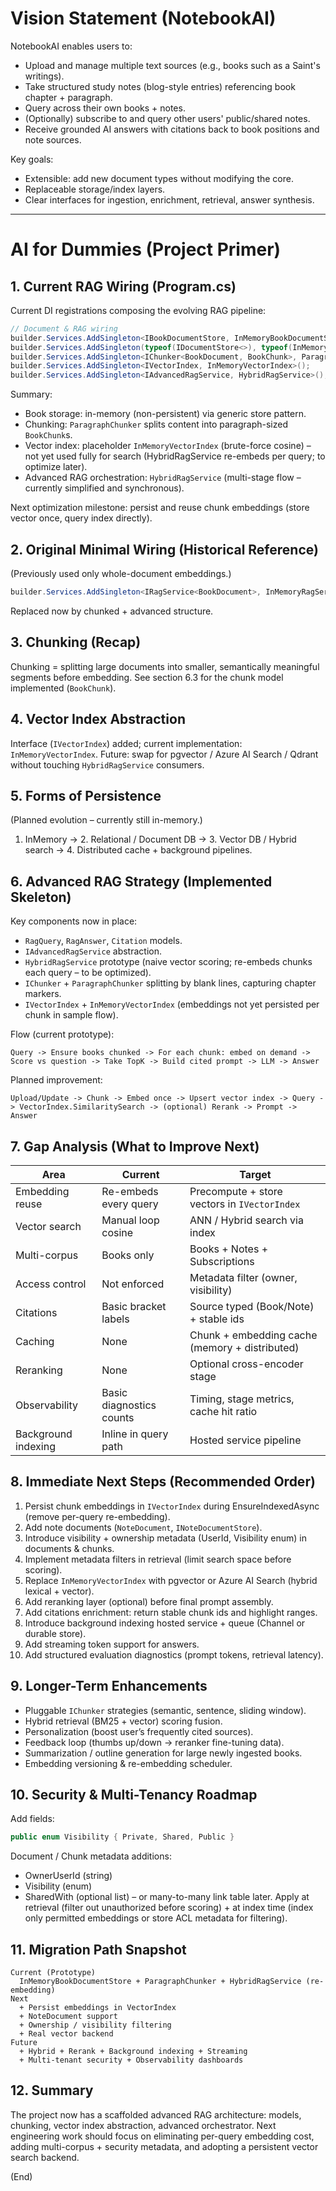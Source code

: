 ﻿# Vision Statement (NotebookAI)
NotebookAI enables users to:
- Upload and manage multiple text sources (e.g., books such as a Saint's writings).
- Take structured study notes (blog-style entries) referencing book chapter + paragraph.
- Query across their own books + notes.
- (Optionally) subscribe to and query other users' public/shared notes.
- Receive grounded AI answers with citations back to book positions and note sources.

Key goals:
- Extensible: add new document types without modifying the core.
- Replaceable storage/index layers.
- Clear interfaces for ingestion, enrichment, retrieval, answer synthesis.

---
# AI for Dummies (Project Primer)

## 1. Current RAG Wiring (Program.cs)
Current DI registrations composing the evolving RAG pipeline:
```csharp
// Document & RAG wiring
builder.Services.AddSingleton<IBookDocumentStore, InMemoryBookDocumentStore>();
builder.Services.AddSingleton(typeof(IDocumentStore<>), typeof(InMemoryDocumentStore<>) );
builder.Services.AddSingleton<IChunker<BookDocument, BookChunk>, ParagraphChunker>();
builder.Services.AddSingleton<IVectorIndex, InMemoryVectorIndex>();
builder.Services.AddSingleton<IAdvancedRagService, HybridRagService>();
```
Summary:
- Book storage: in-memory (non-persistent) via generic store pattern.
- Chunking: `ParagraphChunker` splits content into paragraph-sized `BookChunk`s.
- Vector index: placeholder `InMemoryVectorIndex` (brute-force cosine) – not yet used fully for search (HybridRagService re-embeds per query; to optimize later).
- Advanced RAG orchestration: `HybridRagService` (multi-stage flow – currently simplified and synchronous).

Next optimization milestone: persist and reuse chunk embeddings (store vector once, query index directly).

## 2. Original Minimal Wiring (Historical Reference)
(Previously used only whole-document embeddings.)
```csharp
builder.Services.AddSingleton<IRagService<BookDocument>, InMemoryRagService<BookDocument>>();
```
Replaced now by chunked + advanced structure.

## 3. Chunking (Recap)
Chunking = splitting large documents into smaller, semantically meaningful segments before embedding.
See section 6.3 for the chunk model implemented (`BookChunk`).

## 4. Vector Index Abstraction
Interface (`IVectorIndex`) added; current implementation: `InMemoryVectorIndex`.
Future: swap for pgvector / Azure AI Search / Qdrant without touching `HybridRagService` consumers.

## 5. Forms of Persistence
(Planned evolution – currently still in-memory.)
1. InMemory -> 2. Relational / Document DB -> 3. Vector DB / Hybrid search -> 4. Distributed cache + background pipelines.

## 6. Advanced RAG Strategy (Implemented Skeleton)
Key components now in place:
- `RagQuery`, `RagAnswer`, `Citation` models.
- `IAdvancedRagService` abstraction.
- `HybridRagService` prototype (naive vector scoring; re-embeds chunks each query – to be optimized).
- `IChunker` + `ParagraphChunker` splitting by blank lines, capturing chapter markers.
- `IVectorIndex` + `InMemoryVectorIndex` (embeddings not yet persisted per chunk in sample flow).

Flow (current prototype):
```
Query -> Ensure books chunked -> For each chunk: embed on demand -> Score vs question -> Take TopK -> Build cited prompt -> LLM -> Answer
```
Planned improvement:
```
Upload/Update -> Chunk -> Embed once -> Upsert vector index -> Query -> VectorIndex.SimilaritySearch -> (optional) Rerank -> Prompt -> Answer
```

## 7. Gap Analysis (What to Improve Next)
| Area | Current | Target |
|------|---------|--------|
| Embedding reuse | Re-embeds every query | Precompute + store vectors in `IVectorIndex` |
| Vector search | Manual loop cosine | ANN / Hybrid search via index |
| Multi-corpus | Books only | Books + Notes + Subscriptions |
| Access control | Not enforced | Metadata filter (owner, visibility) |
| Citations | Basic bracket labels | Source typed (Book/Note) + stable ids |
| Caching | None | Chunk + embedding cache (memory + distributed) |
| Reranking | None | Optional cross-encoder stage |
| Observability | Basic diagnostics counts | Timing, stage metrics, cache hit ratio |
| Background indexing | Inline in query path | Hosted service pipeline |

## 8. Immediate Next Steps (Recommended Order)
1. Persist chunk embeddings in `IVectorIndex` during EnsureIndexedAsync (remove per-query re-embedding).
2. Add note documents (`NoteDocument`, `INoteDocumentStore`).
3. Introduce visibility + ownership metadata (UserId, Visibility enum) in documents & chunks.
4. Implement metadata filters in retrieval (limit search space before scoring).
5. Replace `InMemoryVectorIndex` with pgvector or Azure AI Search (hybrid lexical + vector).
6. Add reranking layer (optional) before final prompt assembly.
7. Add citations enrichment: return stable chunk ids and highlight ranges.
8. Introduce background indexing hosted service + queue (Channel<T> or durable store).
9. Add streaming token support for answers.
10. Add structured evaluation diagnostics (prompt tokens, retrieval latency).

## 9. Longer-Term Enhancements
- Pluggable `IChunker` strategies (semantic, sentence, sliding window).
- Hybrid retrieval (BM25 + vector) scoring fusion.
- Personalization (boost user’s frequently cited sources).
- Feedback loop (thumbs up/down -> reranker fine-tuning data).
- Summarization / outline generation for large newly ingested books.
- Embedding versioning & re-embedding scheduler.

## 10. Security & Multi-Tenancy Roadmap
Add fields:
```csharp
public enum Visibility { Private, Shared, Public }
```
Document / Chunk metadata additions:
- OwnerUserId (string)
- Visibility (enum)
- SharedWith (optional list) – or many-to-many link table later.
Apply at retrieval (filter out unauthorized before scoring) + at index time (index only permitted embeddings or store ACL metadata for filtering).

## 11. Migration Path Snapshot
```
Current (Prototype)
  InMemoryBookDocumentStore + ParagraphChunker + HybridRagService (re-embedding)
Next
  + Persist embeddings in VectorIndex
  + NoteDocument support
  + Ownership / visibility filtering
  + Real vector backend
Future
  + Hybrid + Rerank + Background indexing + Streaming
  + Multi-tenant security + Observability dashboards
```

## 12. Summary
The project now has a scaffolded advanced RAG architecture: models, chunking, vector index abstraction, advanced orchestrator. Next engineering work should focus on eliminating per-query embedding cost, adding multi-corpus + security metadata, and adopting a persistent vector search backend.

(End)
